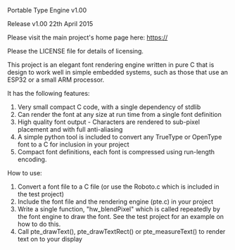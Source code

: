 Portable Type Engine v1.00

Release v1.00 22th April 2015

Please visit the main project's home page here: 
    [https://](https://github.com/matt123p/portable-type-engine)

Please the LICENSE file for details of licensing.


This project is an elegant font rendering engine written in pure C that is design to work well in 
simple embedded systems, such as those that use an ESP32 or a small ARM processor.

It has the following features:

1. Very small compact C code, with a single dependency of stdlib
2. Can render the font at any size at run time from a single font definition
3. High quality font output - Characters are rendered to sub-pixel placement and with full anti-aliasing
4. A simple python tool is included to convert any TrueType or OpenType font to a C for inclusion in your project
5. Compact font definitions, each font is compressed using run-length encoding.

How to use:

1. Convert a font file to a C file (or use the Roboto.c which is included in the test project)
2. Include the font file and the rendering engine (pte.c) in your project
3. Write a single function, "hw_blendPixel" which is called repeatedly by the font engine to draw the font.  See the test project for an example on how to do this.
4. Call pte_drawText(), pte_drawTextRect() or pte_measureText() to render text on to your display

